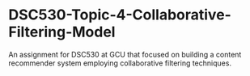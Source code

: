 # DSC530-Topic-4-Collaborative-Filtering-Model
An assignment for DSC530 at GCU that focused on building a content recommender system employing collaborative filtering techniques.
